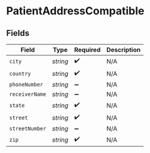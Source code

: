 # PatientAddressCompatible


## Fields

| Field              | Type               | Required           | Description        |
| ------------------ | ------------------ | ------------------ | ------------------ |
| `city`             | *string*           | :heavy_check_mark: | N/A                |
| `country`          | *string*           | :heavy_check_mark: | N/A                |
| `phoneNumber`      | *string*           | :heavy_minus_sign: | N/A                |
| `receiverName`     | *string*           | :heavy_minus_sign: | N/A                |
| `state`            | *string*           | :heavy_check_mark: | N/A                |
| `street`           | *string*           | :heavy_check_mark: | N/A                |
| `streetNumber`     | *string*           | :heavy_minus_sign: | N/A                |
| `zip`              | *string*           | :heavy_check_mark: | N/A                |